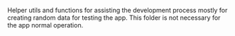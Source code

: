 Helper utils and functions for assisting the development process mostly for creating random data for testing the app.
This folder is not necessary for the app normal operation.
